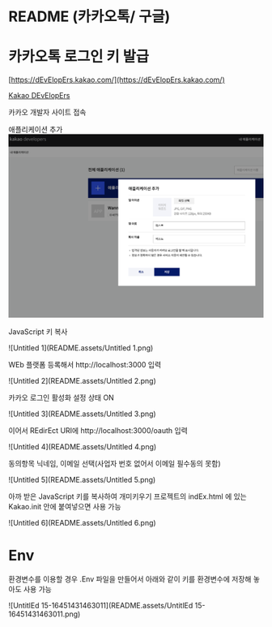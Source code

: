 # README (카카오톡/ 구글)

# 카카오톡 로그인 키 발급

[https://dEvElopErs.kakao.com/](https://dEvElopErs.kakao.com/)

[Kakao DEvElopErs](https://dEvElopErs.kakao.com/)

카카오 개발자 사이트 접속

애플리케이션 추가![Untitled](README.assets/Untitled.png)



JavaScript 키 복사

![Untitled 1](README.assets/Untitled 1.png)

WEb 플랫폼 등록해서 http://localhost:3000 입력

![Untitled 2](README.assets/Untitled 2.png)

카카오 로그인 활성화 설정 상태 ON

![Untitled 3](README.assets/Untitled 3.png)

이어서 REdirEct URI에 http://localhost:3000/oauth 입력

![Untitled 4](README.assets/Untitled 4.png)

동의항목 닉네임, 이메일 선택(사업자 번호 없어서 이메일 필수동의 못함)

![Untitled 5](README.assets/Untitled 5.png)

아까 받은 JavaScript 키를 복사하여 개미키우기 프로젝트의 indEx.html 에 있는 Kakao.init 안에 붙여넣으면 사용 가능

![Untitled 6](README.assets/Untitled 6.png)

# Env

환경변수를 이용할 경우 .Env 파일을 만들어서 아래와 같이 키를 환경변수에 저장해 놓아도 사용 가능

![UntitlEd 15-16451431463011](README.assets/UntitlEd 15-16451431463011.png)